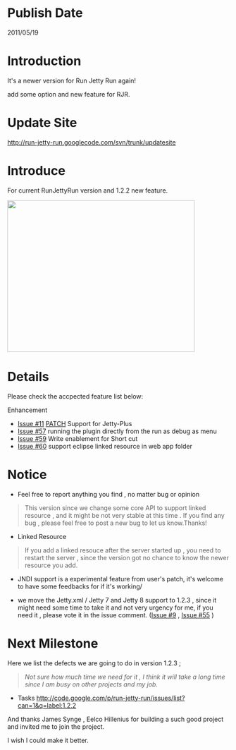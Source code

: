 # Publish Date #

2011/05/19

# Introduction #

It's a newer version for Run Jetty Run again!

add some option and new feature for RJR.

# Update Site #

http://run-jetty-run.googlecode.com/svn/trunk/updatesite


# Introduce #

For current RunJettyRun version and 1.2.2 new feature.

<a href='http://www.youtube.com/watch?feature=player_embedded&v=fd8iHPEoNec' target='_blank'><img src='http://img.youtube.com/vi/fd8iHPEoNec/0.jpg' width='425' height=344 /></a>


# Details #

Please check the accpected feature list below:

Enhancement

  * [Issue #11](https://code.google.com/p/run-jetty-run/issues/detail?id=#11) [PATCH](PATCH.md) Support for Jetty-Plus
  * [Issue #57](https://code.google.com/p/run-jetty-run/issues/detail?id=#57) running the plugin directly from the run as debug as menu
  * [Issue #59](https://code.google.com/p/run-jetty-run/issues/detail?id=#59) Write enablement for Short cut
  * [Issue #60](https://code.google.com/p/run-jetty-run/issues/detail?id=#60) support eclipse linked resource in web app folder

# Notice #


  * Feel free to report anything you find , no matter bug or opinion

> This version since we change some core API to support linked resource , and it might be not very stable at this time .
> If you find any bug , please feel free to post a new bug to let us know.Thanks!

  * Linked Resource

> If you add a linked resouce after the server started up , you need to restart the server , since the version got no chance to know the newer resource you add.

  * JNDI support is a experimental feature from user's patch, it's welcome to have some feedbacks for if it's working/


  * we move the Jetty.xml / Jetty 7 and Jetty 8 support to 1.2.3 , since it might need some time to take it and not very urgency for me, if you need it , please vote it in the issue comment. ([Issue #9](https://code.google.com/p/run-jetty-run/issues/detail?id=#9) , [Issue #55](https://code.google.com/p/run-jetty-run/issues/detail?id=#55) )


# Next Milestone #

Here we list the defects we are going to do in version 1.2.3 ;

> _Not sure how much time we need for it , I think it will take a long time since I am busy on other projects and my job._

  * Tasks http://code.google.com/p/run-jetty-run/issues/list?can=1&q=label:1.2.2



And thanks James Synge , Eelco Hillenius for building a such good project and invited me to join the project.

I wish I could make it better.